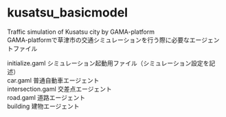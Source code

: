 # kusatsu_basicmodel  
Traffic simulation of Kusatsu city by GAMA-platform  
GAMA-platformで草津市の交通シミュレーションを行う際に必要なエージェントファイル  

initialize.gaml シミュレーション起動用ファイル（シミュレーション設定を記述）  
car.gaml 普通自動車エージェント  
intersection.gaml 交差点エージェント  
road.gaml 道路エージェント  
building 建物エージェント  
